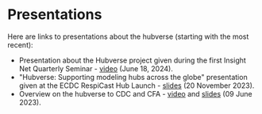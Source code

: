 # Presentations  

Here are links to presentations about the hubverse (starting with the most recent):  

- Presentation about the Hubverse project given during the first Insight Net Quarterly Seminar - [video](https://youtu.be/RF5_V2SEbnA?si=iBsmitzG9qLmIiE1) (June 18, 2024).  
- "Hubverse: Supporting modeling hubs across the globe" presentation given at the ECDC RespiCast Hub Launch - [slides](../files/202311-ecdc-hub-launch.pdf) (20 November 2023).  
- Overview on the hubverse to CDC and CFA - [video](https://www.youtube.com/watch?v=aLVF90zwM-E) and [slides](https://docs.google.com/presentation/d/e/2PACX-1vRhXa7DgUDATi3Ovzc8rmUADD9aWeaZKkDV-2wXmja4KT0PJV7elsWiNRHCj9ypRaFEGoFNumOP2mhS/pub?start=false&loop=false&delayms=3000) (09 June 2023).  
